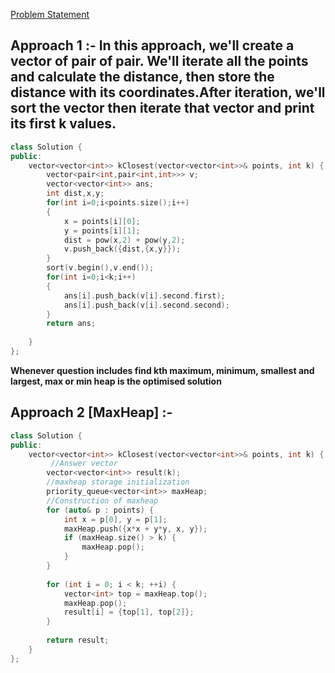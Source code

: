 [Problem Statement](https://leetcode.com/problems/k-closest-points-to-origin/)

## Approach 1 :- In this approach, we'll create a vector of pair of pair. We'll iterate all the points and calculate the distance, then store the distance with its coordinates.After iteration, we'll sort the vector then iterate that vector and print its first k values.

```cpp
class Solution {
public:
    vector<vector<int>> kClosest(vector<vector<int>>& points, int k) {
        vector<pair<int,pair<int,int>>> v;
        vector<vector<int>> ans;
        int dist,x,y;
        for(int i=0;i<points.size();i++)
        {
            x = points[i][0];
            y = points[i][1];
            dist = pow(x,2) + pow(y,2);
            v.push_back({dist,{x,y}});
        }
        sort(v.begin(),v.end());
        for(int i=0;i<k;i++)
        {
            ans[i].push_back(v[i].second.first);
            ans[i].push_back(v[i].second.second);
        }
        return ans;
        
    }
};
```


**Whenever question includes find kth maximum, minimum, smallest and largest, max or min heap is the optimised solution**
## Approach 2 [MaxHeap] :- 

```cpp
class Solution {
public:
    vector<vector<int>> kClosest(vector<vector<int>>& points, int k) {
         //Answer vector
        vector<vector<int>> result(k);
        //maxheap storage initialization
        priority_queue<vector<int>> maxHeap;
        //Construction of maxheap
        for (auto& p : points) {
            int x = p[0], y = p[1];
            maxHeap.push({x*x + y*y, x, y});
            if (maxHeap.size() > k) {
                maxHeap.pop();
            }
        }
        
        for (int i = 0; i < k; ++i) {
            vector<int> top = maxHeap.top();
            maxHeap.pop();
            result[i] = {top[1], top[2]};
        }
        
        return result;
    }
};
```
